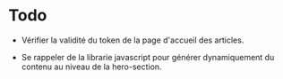 # Todo

- Vérifier la validité du token de la page d'accueil des articles.

- Se rappeler de la librarie javascript pour générer dynamiquement du contenu au niveau de la hero-section.